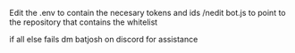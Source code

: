 Edit the .env to contain the necesary tokens and ids
/nedit bot.js to point to the repository that contains the whitelist

if all else fails
dm batjosh on discord for assistance
